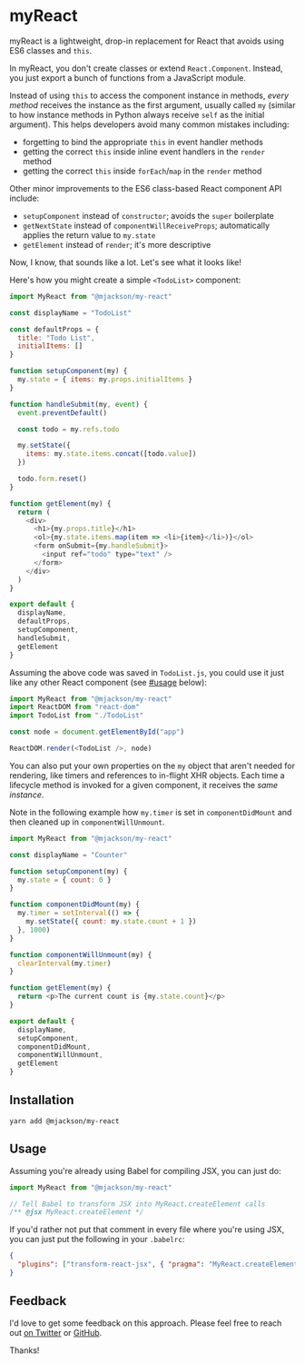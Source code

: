 # myReact

myReact is a lightweight, drop-in replacement for React that avoids using ES6
classes and `this`.

In myReact, you don't create classes or extend `React.Component`. Instead, you
just export a bunch of functions from a JavaScript module.

Instead of using `this` to access the component instance in methods, _every
method_ receives the instance as the first argument, usually called `my`
(similar to how instance methods in Python always receive `self` as the initial
argument). This helps developers avoid many common mistakes including:

* forgetting to bind the appropriate `this` in event handler methods
* getting the correct `this` inside inline event handlers in the `render` method
* getting the correct `this` inside `forEach`/`map` in the `render` method

Other minor improvements to the ES6 class-based React component API include:

* `setupComponent` instead of `constructor`; avoids the `super` boilerplate
* `getNextState` instead of `componentWillReceiveProps`; automatically applies
  the return value to `my.state`
* `getElement` instead of `render`; it's more descriptive

Now, I know, that sounds like a lot. Let's see what it looks like!

Here's how you might create a simple `<TodoList>` component:

```js
import MyReact from "@mjackson/my-react"

const displayName = "TodoList"

const defaultProps = {
  title: "Todo List",
  initialItems: []
}

function setupComponent(my) {
  my.state = { items: my.props.initialItems }
}

function handleSubmit(my, event) {
  event.preventDefault()

  const todo = my.refs.todo

  my.setState({
    items: my.state.items.concat([todo.value])
  })

  todo.form.reset()
}

function getElement(my) {
  return (
    <div>
      <h1>{my.props.title}</h1>
      <ol>{my.state.items.map(item => <li>{item}</li>)}</ol>
      <form onSubmit={my.handleSubmit}>
        <input ref="todo" type="text" />
      </form>
    </div>
  )
}

export default {
  displayName,
  defaultProps,
  setupComponent,
  handleSubmit,
  getElement
}
```

Assuming the above code was saved in `TodoList.js`, you could use it just like
any other React component (see [#usage](Usage) below):

```js
import MyReact from "@mjackson/my-react"
import ReactDOM from "react-dom"
import TodoList from "./TodoList"

const node = document.getElementById("app")

ReactDOM.render(<TodoList />, node)
```

You can also put your own properties on the `my` object that aren't needed for
rendering, like timers and references to in-flight XHR objects. Each time a
lifecycle method is invoked for a given component, it receives the _same
instance_.

Note in the following example how `my.timer` is set in `componentDidMount` and
then cleaned up in `componentWillUnmount`.

```js
import MyReact from "@mjackson/my-react"

const displayName = "Counter"

function setupComponent(my) {
  my.state = { count: 0 }
}

function componentDidMount(my) {
  my.timer = setInterval(() => {
    my.setState({ count: my.state.count + 1 })
  }, 1000)
}

function componentWillUnmount(my) {
  clearInterval(my.timer)
}

function getElement(my) {
  return <p>The current count is {my.state.count}</p>
}

export default {
  displayName,
  setupComponent,
  componentDidMount,
  componentWillUnmount,
  getElement
}
```

## Installation

    yarn add @mjackson/my-react

## Usage

Assuming you're already using Babel for compiling JSX, you can just do:

```js
import MyReact from "@mjackson/my-react"

// Tell Babel to transform JSX into MyReact.createElement calls
/** @jsx MyReact.createElement */
```

If you'd rather not put that comment in every file where you're using JSX, you
can just put the following in your `.babelrc`:

```json
{
  "plugins": ["transform-react-jsx", { "pragma": "MyReact.createElement" }]
}
```

## Feedback

I'd love to get some feedback on this approach. Please feel free to reach out
[on Twitter](https://twitter.com/mjackson) or
[GitHub](https://github.com/mjackson/my-react').

Thanks!
